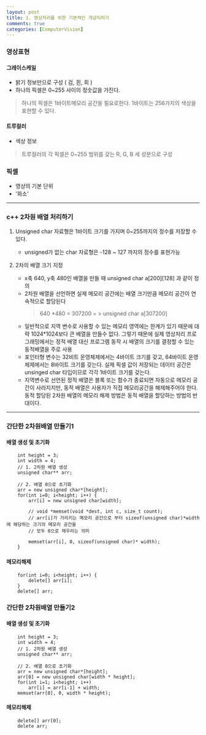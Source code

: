 ```yaml
---
layout: post
title: 1. 영상처리를 위한 기본적인 개념익히기
comments: true
categories: [ComputerVision]
---
```


### 영상표현

#### 그레이스케일

* 밝기 정보만으로 구성 ( 검, 흰, 회 )
* 하나의 픽셀은 0~255 사이의 정숫값을 가진다.
> 하나의 픽셀은 1바이트메모리 공간을 필요로한다. 1바이트는 256가지의 색상을 표현할 수 있다.

#### 트루컬러
* 색상 정보
> 트루컬러의 각 픽셀은 0~255 범위를 갖는 R, G, B 세 성분으로 구성

### 픽셀 
* 영상의 기본 단위 
* '화소'

<hr>

### c++ 2차원 배열 처리하기

1. Unsigned char 자료형은 1바이트 크기를 가지며 0~255까지의 정수를 저장할 수 있다.
    * unsigned가 없는 char 자료형은 -128 ~ 127 까지의 정수를 표현가능

2. 2차의 배열 크기 지정
    * x축 640, y축 480인 배열을 만들 때 unsigned char a[200][128] 과 같이 정의
    * 2차원 배열을 선언하면 실제 메모리 공간에는 배열 크기만큼 메모리 공간이 연속적으로 할당된다
        > 640 *480 = 307200 = > unsigned char a[307200]
    * 일반적으로 지역 변수로 사용할 수 있는 메모리 영역에는 한계가 있기 때문에 대략 1024*1024보다 큰 배열을 만들수 없다.
그렇기 때문에 실제 영상처리 프로그래밍에서는 정적 배열 대신 프로그램 동작 시 배열의 크기를 결정할 수 있는 동적배열을 주로 사용
    * 포인터형 변수는 32비트 운영체제에서는 4바이트 크기를 갖고, 64바이트 운영체제에서는 8바이트 크기를 갖는다.
실제 픽셀 값이 저장되는 데이터 공간은 unsinged char 타입이므로 각각 1바이트 크기를 갖는다.
    * 지역변수로 선언된 정적 배열은 블록 또는 함수가 종료되면 자동으로 메모리 공간이 사라지지만, 동적 배열은 사용자가 직접 메모리공간을 해제해주어야 한다. 
동적 할당된 2차원 배열의 메모리 해제 방법은 동적 배열을 할당하는 방법의 반대이다. 

<hr>

### 간단한 2차원배열 만들기1
#### 배열 생성 및 초기화
~~~
    int height = 3;
    int width = 4;
    // 1. 2차원 배열 생성
    unsigned char** arr;

    // 2. 배열 0으로 초기화
    arr = new unsigned char*[height];
    for(int i=0; i<height; i++) {
        arr[i] = new unsigned char[width];
        
        // void *memset(void *dest, int c, size_t count);
        // arr[i]가 가리키는 메모리 공간으로 부터 sizeof(unsigned char)*width에 해당하는 크기의 메모리 공간을
        // 모두 0으로 채우라는 의미
        
        memset(arr[i], 0, sizeof(unsigned char)* width);
    }
~~~
#### 메모리해제
~~~
    for(int i=0; i<height; i++) {
        delete[] arr[i];
    }
    delete[] arr;
~~~


### 간단한 2차원배열 만들기2
#### 배열 생성 및 초기화
~~~
    int height = 3;
    int width = 4;
    // 1. 2차원 배열 생성
    unsigned char** arr;

    // 2. 배열 0으로 초기화
    arr = new unsigned char*[height];
    arr[0] = new unsigned char[width * height];
    for(int i=1; i<height; i++)
        arr[i] = arr[i-1] + width;
    memset(arr[0], 0, width * height);
~~~

#### 메모리해제
~~~
    delete[] arr[0];
    delete arr;
~~~

